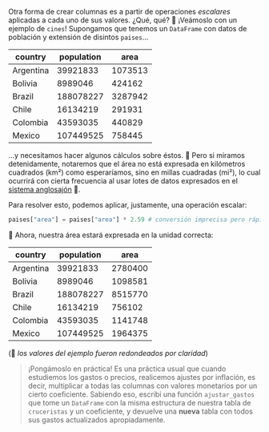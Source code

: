 Otra forma de crear columnas es a partir de operaciones _escalares_ aplicadas a cada uno de sus valores. ¿Qué, qué? 🤨 ¡Veámoslo con un ejemplo de `cines`! Supongamos que tenemos un `DataFrame` con datos de población y extensión de disintos `paises`... 

|country|population|area|
|---|---|---|
|Argentina|39921833|1073513|
|Bolivia|8989046|424162|
|Brazil|188078227|3287942|
|Chile|16134219|291931|
|Colombia|43593035|440829|
|Mexico|107449525|758445|


...y necesitamos hacer algunos cálculos sobre éstos. :eyes: Pero si miramos detenidamente, notaremos que el área no está expresada en kilómetros cuadrados (km²) como esperaríamos, sino en millas cuadradas (mi²), lo cual ocurrirá con cierta frecuencia al usar lotes de datos expresados en el [sistema anglosajón](https://es.wikipedia.org/wiki/Sistema_anglosaj%C3%B3n_de_unidades) :shrug:. 

Para resolver esto, podemos aplicar, justamente, una operación escalar: 

```python
paises["area"] = paises["area"] * 2.59 # conversión imprecisa pero rápida de mi² a km²
```

:rainbow: Ahora, nuestra área estará expresada en la unidad correcta: 

|country|population|area|
|---|---|---|
|Argentina|39921833|2780400|
|Bolivia|8989046|1098581|
|Brazil|188078227|8515770|
|Chile|16134219|756102|
|Colombia|43593035|1141748|
|Mexico|107449525|1964375|

(:pencil: _los valores del ejemplo fueron redondeados por claridad_)

> ¡Pongámoslo en práctica! Es una práctica usual que cuando estudiemos los gastos o precios, realicemos ajustes por inflación, es decir, multiplicar a todas las columnas con valores monetarios por un cierto coeficiente. Sabiendo eso, escribí una función `ajustar_gastos` que tome un `DataFrame` con la misma estructura de nuestra tabla de `cruceristas` y un coeficiente, y devuelve una **nueva** tabla con todos sus gastos actualizados apropiadamente. 
